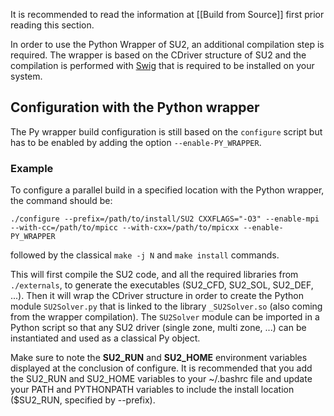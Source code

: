 It is recommended to read the information at [[Build from Source]] first prior reading this section.

In order to use the Python Wrapper of SU2, an additional compilation step is required. The wrapper is based on the CDriver structure of SU2 and the compilation is performed with [Swig](http://www.swig.org/) that is required to be installed on your system.

## Configuration with the Python wrapper
The Py wrapper build configuration is still based on the `configure` script but has to be enabled by adding the option `--enable-PY_WRAPPER`. 

### Example
To configure a parallel build in a specified location with the Python wrapper, the command should be:

    ./configure --prefix=/path/to/install/SU2 CXXFLAGS="-O3" --enable-mpi --with-cc=/path/to/mpicc --with-cxx=/path/to/mpicxx --enable-PY_WRAPPER

followed by the classical `make -j N` and `make install` commands.

This will first compile the SU2 code, and all the required libraries from `./externals`, to generate the executables (SU2_CFD, SU2_SOL, SU2_DEF, ...). Then it will wrap the CDriver structure in order to create the Python module `SU2Solver.py` that is linked to the library `_SU2Solver.so` (also coming from the wrapper compilation). The `SU2Solver` module can be imported in a Python script so that any SU2 driver (single zone, multi zone, ...) can be instantiated and used as a classical Py object.

Make sure to note the **SU2_RUN** and **SU2_HOME** environment variables displayed at the conclusion of configure. It is recommended that you add the SU2_RUN and SU2_HOME variables to your ~/.bashrc file and update your PATH and PYTHONPATH variables to include the install location ($SU2_RUN, specified by --prefix).
